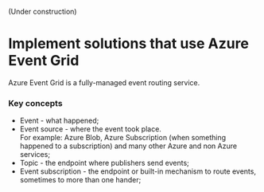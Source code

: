 (Under construction)
# Implement solutions that use Azure Event Grid
Azure Event Grid is a fully-managed event routing service.

### Key concepts
* Event - what happened;
* Event source - where the event took place. <br/>
  For example: Azure Blob, Azure Subscription (when something happened to a subscription) and many other Azure and non Azure services;
* Topic - the endpoint where publishers send events;
* Event subscription - the endpoint or built-in mechanism to route events, sometimes to more than one hander;

